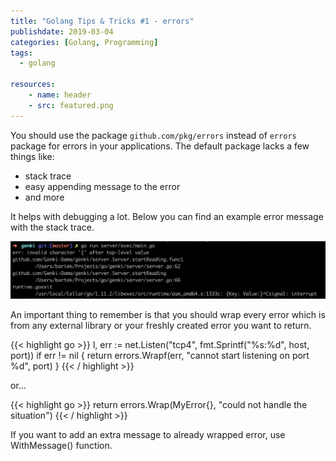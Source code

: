 ```yaml
---
title: "Golang Tips & Tricks #1 - errors"
publishdate: 2019-03-04
categories: [Golang, Programming]
tags:
  - golang

resources:
    - name: header
    - src: featured.png
---
```


You should use the package `github.com/pkg/errors` instead of `errors` package for errors in your applications. The default package lacks a few things like:

 * stack trace
 * easy appending message to the error
 * and more

It helps with debugging a lot. Below you can find an example error message with the stack trace.

![](/assets/posts/tipsandtrics01.png)


An important thing to remember is that you should wrap every error which is from any external library or your freshly created error you want to return.

{{< highlight go >}}
l, err := net.Listen("tcp4", fmt.Sprintf("%s:%d", host, port))
if err != nil {
    return errors.Wrapf(err, "cannot start listening on port %d", port)
}
{{< / highlight >}}

or...

{{< highlight go >}}
return errors.Wrap(MyError{}, "could not handle the situation")
{{< / highlight >}}

If you want to add an extra message to already wrapped error, use WithMessage() function.
